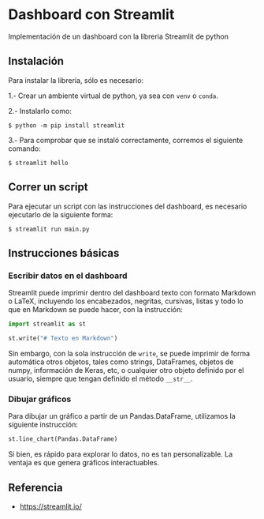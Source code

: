 # Dashboard con Streamlit

Implementación de un dashboard con la libreria Streamlit de python

## Instalación
Para instalar la librería, sólo es necesario:

1.- Crear un ambiente virtual de python, ya sea con `venv` o `conda`.

2.- Instalarlo como:
```console
$ python -m pip install streamlit
```

3.- Para comprobar que se instaló correctamente, corremos el siguiente comando:
```console
$ streamlit hello
```

## Correr un script
Para ejecutar un script con las instrucciones del dashboard, es necesario ejecutarlo de la siguiente forma:
```console
$ streamlit run main.py
```

## Instrucciones básicas

### Escribir datos en el dashboard

Streamlit puede imprimir dentro del dashboard texto con formato Markdown o LaTeX, incluyendo los encabezados, negritas, cursivas, listas y todo lo que en Markdown se puede hacer, con la instrucción:

```python
import streamlit as st

st.write("# Texto en Markdown")
```

Sin embargo, con la sola instrucción de `write`, se puede imprimir de forma automática otros objetos, tales como strings, DataFrames, objetos de numpy, información de Keras, etc, o cualquier otro objeto definido por el usuario, siempre que tengan definido el método `__str__`.

### Dibujar gráficos
Para dibujar un gráfico a partir de un Pandas.DataFrame, utilizamos la siguiente instrucción:

```python
st.line_chart(Pandas.DataFrame)
```

Si bien, es rápido para explorar lo datos, no es tan personalizable. La ventaja es que genera gráficos interactuables. 

## Referencia
* https://streamlit.io/
